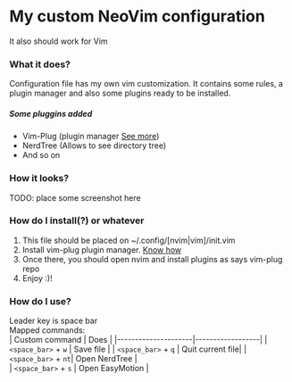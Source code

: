 # My custom NeoVim configuration   
It also should work for Vim    
    
### What it does?
Configuration file has my own vim customization. It contains some rules, a plugin manager and also some plugins ready to be installed.
   
##### Some pluggins added
 - Vim-Plug (plugin manager [See more](https://github.com/junegunn/vim-plug))  
 - NerdTree (Allows to see directory tree)   
 - And so on    

### How it looks?
TODO: place some screenshot here    
      
### How do I install(?) or whatever
 1. This file should be placed on ~/.config/[nvim|vim]/init.vim   
 2. Install vim-plug plugin manager. [Know how](https://github.com/junegunn/vim-plug)   
 3. Once there, you should open nvim and install plugins as says vim-plug repo   
 4. Enjoy :)!
     
### How do I use?   
Leader key is space bar    
Mapped commands:     
| Custom command      | Does             |
|---------------------|------------------|
|`<space_bar>` + `w`  | Save file        |
| `<space_bar>` + `q` | Quit current file|
| `<space_bar>` + `nt`| Open NerdTree    |  
| `<space_bar>` + `s` | Open EasyMotion  |


